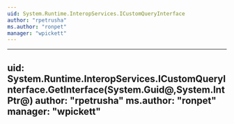 ```yaml
---
uid: System.Runtime.InteropServices.ICustomQueryInterface
author: "rpetrusha"
ms.author: "ronpet"
manager: "wpickett"
---
```


---
uid: System.Runtime.InteropServices.ICustomQueryInterface.GetInterface(System.Guid@,System.IntPtr@)
author: "rpetrusha"
ms.author: "ronpet"
manager: "wpickett"
---
